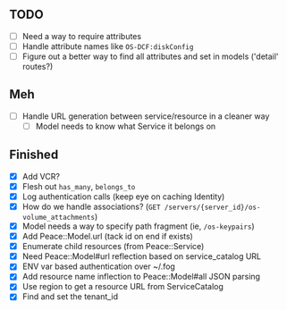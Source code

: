 ## TODO
- [ ] Need a way to require attributes
- [ ] Handle attribute names like `OS-DCF:diskConfig`
- [ ] Figure out a better way to find all attributes and set in models ('detail' routes?)

## Meh
- [ ] Handle URL generation between service/resource in a cleaner way
  - [ ] Model needs to know what Service it belongs on

## Finished
- [x] Add VCR?
- [x] Flesh out `has_many`, `belongs_to`
- [x] Log authentication calls (keep eye on caching Identity)
- [x] How do we handle associations? (`GET /servers/{server_id}/os-volume_attachments`)
- [x] Model needs a way to specify path fragment (ie, `/os-keypairs`)
- [x] Add Peace::Model.url (tack id on end if exists)
- [x] Enumerate child resources (from Peace::Service)
- [x] Need Peace::Model#url reflection based on service_catalog URL
- [x] ENV var based authentication over ~/.fog
- [x] Add resource name inflection to Peace::Model#all JSON parsing
- [x] Use region to get a resource URL from ServiceCatalog
- [x] Find and set the tenant_id
